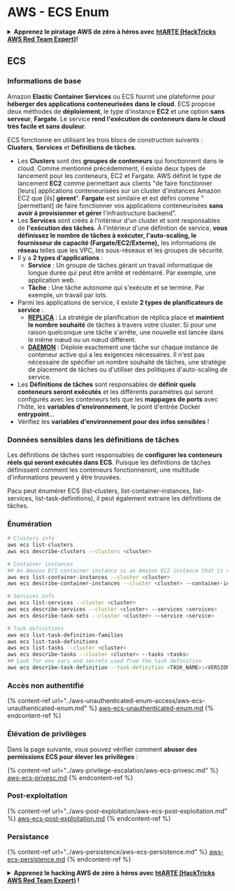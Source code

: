 # AWS - ECS Enum

<details>

<summary><strong>Apprenez le piratage AWS de zéro à héros avec</strong> <a href="https://training.hacktricks.xyz/courses/arte"><strong>htARTE (HackTricks AWS Red Team Expert)</strong></a><strong>!</strong></summary>

Autres moyens de soutenir HackTricks :

* Si vous souhaitez voir votre **entreprise annoncée dans HackTricks** ou **télécharger HackTricks en PDF**, consultez les [**PLANS D'ABONNEMENT**](https://github.com/sponsors/carlospolop)!
* Obtenez le [**merchandising officiel PEASS & HackTricks**](https://peass.creator-spring.com)
* Découvrez [**La Famille PEASS**](https://opensea.io/collection/the-peass-family), notre collection d'[**NFTs**](https://opensea.io/collection/the-peass-family) exclusifs
* **Rejoignez le** 💬 [**groupe Discord**](https://discord.gg/hRep4RUj7f) ou le [**groupe telegram**](https://t.me/peass) ou **suivez** moi sur **Twitter** 🐦 [**@carlospolopm**](https://twitter.com/carlospolopm)**.**
* **Partagez vos astuces de piratage en soumettant des PR aux dépôts github** [**HackTricks**](https://github.com/carlospolop/hacktricks) et [**HackTricks Cloud**](https://github.com/carlospolop/hacktricks-cloud).

</details>

## ECS

### Informations de base

Amazon **Elastic Container Services** ou ECS fournit une plateforme pour **héberger des applications conteneurisées dans le cloud**. ECS propose deux méthodes de **déploiement**, le type d'instance **EC2** et une option **sans serveur**, **Fargate**. Le service **rend l'exécution de conteneurs dans le cloud très facile et sans douleur**.

ECS fonctionne en utilisant les trois blocs de construction suivants : **Clusters**, **Services** et **Définitions de tâches**.

* Les **Clusters** sont des **groupes de conteneurs** qui fonctionnent dans le cloud. Comme mentionné précédemment, il existe deux types de lancement pour les conteneurs, EC2 et Fargate. AWS définit le type de lancement **EC2** comme permettant aux clients "de faire fonctionner \[leurs\] applications conteneurisées sur un cluster d'instances Amazon EC2 que \[ils\] **gèrent**". **Fargate** est similaire et est défini comme "\[permettant\] de faire fonctionner vos applications conteneurisées **sans avoir à provisionner et gérer** l'infrastructure backend".
* Les **Services** sont créés à l'intérieur d'un cluster et sont responsables de **l'exécution des tâches**. À l'intérieur d'une définition de service, **vous définissez le nombre de tâches à exécuter, l'auto-scaling, le fournisseur de capacité (Fargate/EC2/Externe),** les informations de **réseau** telles que les VPC, les sous-réseaux et les groupes de sécurité.
* Il y a **2 types d'applications** :
  * **Service** : Un groupe de tâches gérant un travail informatique de longue durée qui peut être arrêté et redémarré. Par exemple, une application web.
  * **Tâche** : Une tâche autonome qui s'exécute et se termine. Par exemple, un travail par lots.
* Parmi les applications de service, il existe **2 types de planificateurs de service** :
  * [**REPLICA**](https://docs.aws.amazon.com/AmazonECS/latest/developerguide/ecs\_services.html) : La stratégie de planification de réplica place et **maintient le nombre souhaité** de tâches à travers votre cluster. Si pour une raison quelconque une tâche s'arrête, une nouvelle est lancée dans le même nœud ou un nœud différent.
  * [**DAEMON**](https://docs.aws.amazon.com/AmazonECS/latest/developerguide/ecs\_services.html) : Déploie exactement une tâche sur chaque instance de conteneur active qui a les exigences nécessaires. Il n'est pas nécessaire de spécifier un nombre souhaité de tâches, une stratégie de placement de tâches ou d'utiliser des politiques d'auto-scaling de service.
* Les **Définitions de tâches** sont responsables de **définir quels conteneurs seront exécutés** et les différents paramètres qui seront configurés avec les conteneurs tels que les **mappages de ports** avec l'hôte, les **variables d'environnement**, le point d'entrée Docker **entrypoint**...
* Vérifiez les **variables d'environnement pour des infos sensibles** !

### Données sensibles dans les définitions de tâches

Les définitions de tâches sont responsables de **configurer les conteneurs réels qui seront exécutés dans ECS**. Puisque les définitions de tâches définissent comment les conteneurs fonctionneront, une multitude d'informations peuvent y être trouvées.

Pacu peut énumérer ECS (list-clusters, list-container-instances, list-services, list-task-definitions), il peut également extraire les définitions de tâches.

### Énumération
```bash
# Clusters info
aws ecs list-clusters
aws ecs describe-clusters --clusters <cluster>

# Container instances
## An Amazon ECS container instance is an Amazon EC2 instance that is running the Amazon ECS container agent and has been registered into an Amazon ECS cluster.
aws ecs list-container-instances --cluster <cluster>
aws ecs describe-container-instances --cluster <cluster> --container-instances <container_instance_arn>

# Services info
aws ecs list-services --cluster <cluster>
aws ecs describe-services --cluster <cluster> --services <services>
aws ecs describe-task-sets --cluster <cluster> --service <service>

# Task definitions
aws ecs list-task-definition-families
aws ecs list-task-definitions
aws ecs list-tasks --cluster <cluster>
aws ecs describe-tasks --cluster <cluster> --tasks <tasks>
## Look for env vars and secrets used from the task definition
aws ecs describe-task-definition --task-definition <TASK_NAME>:<VERSION>
```
### Accès non authentifié

{% content-ref url="../aws-unauthenticated-enum-access/aws-ecs-unauthenticated-enum.md" %}
[aws-ecs-unauthenticated-enum.md](../aws-unauthenticated-enum-access/aws-ecs-unauthenticated-enum.md)
{% endcontent-ref %}

### Élévation de privilèges

Dans la page suivante, vous pouvez vérifier comment **abuser des permissions ECS pour élever les privilèges** :

{% content-ref url="../aws-privilege-escalation/aws-ecs-privesc.md" %}
[aws-ecs-privesc.md](../aws-privilege-escalation/aws-ecs-privesc.md)
{% endcontent-ref %}

### Post-exploitation

{% content-ref url="../aws-post-exploitation/aws-ecs-post-exploitation.md" %}
[aws-ecs-post-exploitation.md](../aws-post-exploitation/aws-ecs-post-exploitation.md)
{% endcontent-ref %}

### Persistance

{% content-ref url="../aws-persistence/aws-ecs-persistence.md" %}
[aws-ecs-persistence.md](../aws-persistence/aws-ecs-persistence.md)
{% endcontent-ref %}

<details>

<summary><strong>Apprenez le hacking AWS de zéro à héros avec</strong> <a href="https://training.hacktricks.xyz/courses/arte"><strong>htARTE (HackTricks AWS Red Team Expert)</strong></a><strong> !</strong></summary>

Autres moyens de soutenir HackTricks :

* Si vous souhaitez voir votre **entreprise annoncée dans HackTricks** ou **télécharger HackTricks en PDF**, consultez les [**PLANS D'ABONNEMENT**](https://github.com/sponsors/carlospolop) !
* Obtenez le [**merchandising officiel PEASS & HackTricks**](https://peass.creator-spring.com)
* Découvrez [**La Famille PEASS**](https://opensea.io/collection/the-peass-family), notre collection d'[**NFTs**](https://opensea.io/collection/the-peass-family) exclusifs
* **Rejoignez le** 💬 [**groupe Discord**](https://discord.gg/hRep4RUj7f) ou le [**groupe Telegram**](https://t.me/peass) ou **suivez-moi** sur **Twitter** 🐦 [**@carlospolopm**](https://twitter.com/carlospolopm)**.**
* **Partagez vos astuces de hacking en soumettant des PR aux dépôts github** [**HackTricks**](https://github.com/carlospolop/hacktricks) et [**HackTricks Cloud**](https://github.com/carlospolop/hacktricks-cloud).

</details>
